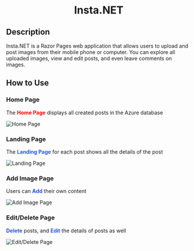 <h1 align="center">Insta.NET</h1>

## Description
Insta.NET is a Razor Pages web application that allows users to upload and post images from their mobile phone or computer. You can explore all uploaded images, view and edit posts, and even leave comments on images. 

## How to Use
### Home Page
The <span style="color:red"><b>Home Page</b></span> displays all created posts in the Azure database

![Home Page](/Assets/insta_landing_page.PNG)

### Landing Page
The <font color="#2553f3"><b>Landing Page</b></font> for each post shows all the details of the post

![Landing Page](/Assets/insta_details_page.PNG)

### Add Image Page
Users can <font color="#2553f3"><b>Add</b></font> their own content
 
 ![Add Image Page](/Assets/insta_new_image_page.PNG)
 
### Edit/Delete Page
<font color="#2553f3"><b>Delete</b></font> posts, and <font color="#2553f3"><b>Edit</b></font> the details of posts as well
 
  ![Edit/Delete Page](/Assets/insta_edit_page.PNG)
